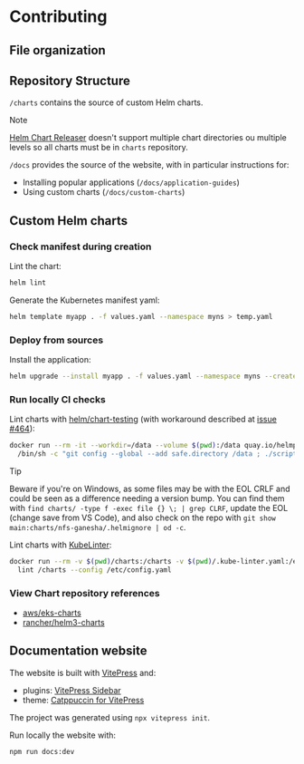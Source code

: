 # Contributing

## File organization

## Repository Structure

`/charts` contains the source of custom Helm charts.

> [!NOTE]
> [Helm Chart Releaser](https://github.com/helm/chart-releaser) doesn't support multiple chart directories ou multiple levels so all charts must be in `charts` repository.

`/docs` provides the source of the website, with in particular instructions for:

- Installing popular applications (`/docs/application-guides`)
- Using custom charts (`/docs/custom-charts`)

## Custom Helm charts

### Check manifest during creation

Lint the chart:

```bash
helm lint
```

Generate the Kubernetes manifest yaml:

```bash
helm template myapp . -f values.yaml --namespace myns > temp.yaml
```

### Deploy from sources

Install the application:

```bash
helm upgrade --install myapp . -f values.yaml --namespace myns --create-namespace --debug > output.yaml
```

### Run locally CI checks

Lint charts with [helm/chart-testing](https://github.com/helm/chart-testing) (with workaround described at [issue #464](https://github.com/helm/chart-testing/issues/464)):

```bash
docker run --rm -it --workdir=/data --volume $(pwd):/data quay.io/helmpack/chart-testing:v3.13.0 \
  /bin/sh -c "git config --global --add safe.directory /data ; ./scripts/add_helm_repo.sh ; ct lint --target-branch main"
```

> [!TIP]
> Beware if you're on Windows, as some files may be with the EOL CRLF and could be seen as a difference needing a version bump.
> You can find them with `find charts/ -type f -exec file {} \; | grep CLRF`, update the EOL (change save from VS Code), and also check on the repo with `git show main:charts/nfs-ganesha/.helmignore | od -c`.

Lint charts with [KubeLinter](https://docs.kubelinter.io/):

```bash
docker run --rm -v $(pwd)/charts:/charts -v $(pwd)/.kube-linter.yaml:/etc/config.yaml stackrox/kube-linter \
  lint /charts --config /etc/config.yaml
```

### View Chart repository references

- [aws/eks-charts](https://github.com/aws/eks-charts)
- [rancher/helm3-charts](https://github.com/rancher/helm3-charts)

## Documentation website

The website is built with [VitePress](https://vitepress.dev/) and:

- plugins: [VitePress Sidebar](https://github.com/jooy2/vitepress-sidebar)
- theme: [Catppuccin for VitePress](https://github.com/catppuccin/vitepress)

The project was generated using `npx vitepress init`.

Run locally the website with:

```bash
npm run docs:dev
```
